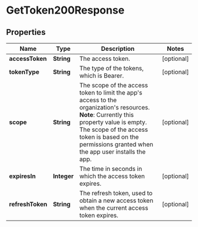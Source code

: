 

# GetToken200Response


## Properties

| Name | Type | Description | Notes |
|------------ | ------------- | ------------- | -------------|
|**accessToken** | **String** | The access token. |  [optional] |
|**tokenType** | **String** | The type of the tokens, which is Bearer. |  [optional] |
|**scope** | **String** | The scope of the access token to limit the app&#39;s access to the organization&#39;s resources.  **Note**: Currently this property value is empty. The scope of the access token is based on the permissions granted when the app user installs the app.  |  [optional] |
|**expiresIn** | **Integer** | The time in seconds in which the access token expires. |  [optional] |
|**refreshToken** | **String** | The refresh token, used to obtain a new access token when the current access token expires. |  [optional] |




